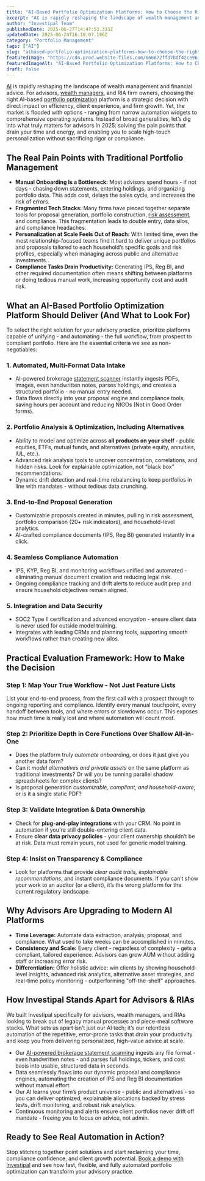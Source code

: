 ```yaml
---
title: "AI-Based Portfolio Optimization Platforms: How to Choose the Right Solution for Your Advisory Practice"
excerpt: "AI is rapidly reshaping the landscape of wealth management and financial advice. For advisors, wealth managers , and RIA firm owners, choosing the right AI-based portfolio optimization platform is a strategic decision."
author: "Investipal Team"
publishedDate: 2025-06-27T14:47:53.333Z
updatedDate: 2025-06-24T16:10:07.186Z
category: "Portfolio Management"
tags: ["AI"]
slug: "aibased-portfolio-optimization-platforms-how-to-choose-the-right-solution-for-your-advisory-practice"
featuredImage: "https://cdn.prod.website-files.com/666872ff37bdf42ce9637d77/685acddc9710c7cdf2d68d89_The%20Biggest%20Bottlenecks%20in%20Wealth%20Management%20Sales%E2%80%94and%20How%20Automation%20Solves%20Them%20(8).png"
featuredImageAlt: "AI-Based Portfolio Optimization Platforms: How to Choose the Right Solution for Your Advisory Practice"
draft: false
---
```

<p id=""><a href="/blog/ai">AI</a> is rapidly reshaping the landscape of wealth management and financial advice. For advisors, <a href="/segments/wealth-managers">wealth managers</a>, and RIA firm owners, choosing the right AI-based <a href="/features/asset-allocation">portfolio optimization</a> platform is a strategic decision with direct impact on efficiency, client experience, and firm growth. Yet, the market is flooded with options - ranging from narrow automation widgets to comprehensive operating systems. Instead of broad generalities, let’s dig into what truly matters for advisors in 2025: solving the pain points that drain your time and energy, and enabling you to scale high-touch personalization without sacrificing rigor or compliance.</p><h2 id="">The Real Pain Points with Traditional Portfolio Management</h2><ul id=""><li id=""><strong id="">Manual Onboarding Is a Bottleneck:</strong> Most advisors spend hours - if not days - chasing down statements, entering holdings, and organizing portfolio data. This adds cost, delays the sales cycle, and increases the risk of errors.</li><li id=""><strong id="">Fragmented Tech Stacks:</strong> Many firms have pieced together separate tools for proposal generation, portfolio construction, <a href="/features/risk-management">risk assessment</a>, and compliance. This fragmentation leads to double entry, data silos, and compliance headaches.</li><li id=""><strong id="">Personalization at Scale Feels Out of Reach:</strong> With limited time, even the most relationship-focused teams find it hard to deliver unique portfolios and proposals tailored to each household’s specific goals and risk profiles, especially when managing across public and alternative investments.</li><li id=""><strong id="">Compliance Tasks Drain Productivity:</strong> Generating IPS, Reg BI, and other required documentation often means shifting between platforms or doing tedious manual work, increasing opportunity cost and audit risk.</li></ul><h2 id="">What an AI-Based Portfolio Optimization Platform Should Deliver (And What to Look For)</h2><p id="">To select the right solution for your advisory practice, prioritize platforms capable of unifying - and automating - the full workflow, from prospect to compliant portfolio. Here are the essential criteria we see as non-negotiables:</p><h3 id="">1. Automated, Multi-Format Data Intake</h3><ul id=""><li id="">AI-powered brokerage <a href="/features/automated-statement-scanner">statement scanner</a> instantly ingests PDFs, images, even handwritten notes, parses holdings, and creates a structured portfolio - no manual entry needed.</li><li id="">Data flows directly into your proposal engine and compliance tools, saving hours per account and reducing NIGOs (Not in Good Order forms).</li></ul><h3 id="">2. Portfolio Analysis & Optimization, Including Alternatives</h3><ul id=""><li id="">Ability to model and optimize across <strong id="">all products on your shelf -&nbsp;</strong>public equities, ETFs, mutual funds, and alternatives (private equity, annuities, IUL, etc.).</li><li id="">Advanced risk analysis tools to uncover concentration, correlations, and hidden risks. Look for explainable optimization, not “black box” recommendations.</li><li id="">Dynamic drift detection and real-time rebalancing to keep portfolios in line with mandates - without tedious data crunching.</li></ul><h3 id="">3. End-to-End Proposal Generation</h3><ul id=""><li id="">Customizable proposals created in minutes, pulling in risk assessment, portfolio comparison (20+ risk indicators), and household-level analytics.</li><li id="">AI-crafted compliance documents (IPS, Reg BI) generated instantly in a click.</li></ul><h3 id="">4. Seamless Compliance Automation</h3><ul id=""><li id="">IPS, KYP, Reg BI, and monitoring workflows unified and automated - eliminating manual document creation and reducing legal risk.</li><li id="">Ongoing compliance tracking and drift alerts to reduce audit prep and ensure household objectives remain aligned.</li></ul><h3 id="">5. Integration and Data Security</h3><ul id=""><li id="">SOC2 Type II certification and advanced encryption - ensure client data is never used for outside model training.</li><li id="">Integrates with leading CRMs and planning tools, supporting smooth workflows rather than creating new silos.</li></ul><h2 id="">Practical Evaluation Framework: How to Make the Decision</h2><h3 id="">Step 1: Map Your True Workflow - Not Just Feature Lists</h3><p id="">List your end-to-end process, from the first call with a prospect through to ongoing reporting and compliance. Identify every manual touchpoint, every handoff between tools, and where errors or slowdowns occur. This exposes how much time is really lost and where automation will count most.</p><h3 id="">Step 2: Prioritize Depth in Core Functions Over Shallow All-in-One</h3><ul id=""><li id="">Does the platform truly <em id="">automate onboarding</em>, or does it just give you another data form?</li><li id="">Can it <em id="">model alternatives and private assets</em> on the same platform as traditional investments? Or will you be running parallel shadow spreadsheets for complex clients?</li><li id="">Is proposal generation <em id="">customizable, compliant, and household-aware</em>, or is it a single static PDF?</li></ul><h3 id="">Step 3: Validate Integration & Data Ownership</h3><ul id=""><li id="">Check for <strong id="">plug-and-play integrations</strong> with your CRM. No point in automation if you're still double-entering client data.</li><li id="">Ensure <strong id="">clear data privacy policies</strong> - your client ownership shouldn’t be at risk. Data must remain yours, not used for generic model training.</li></ul><h3 id="">Step 4: Insist on Transparency & Compliance</h3><ul id=""><li id="">Look for platforms that provide <em id="">clear audit trails, explainable recommendations</em>, and instant compliance documents. If you can’t show your work to an auditor (or a client), it’s the wrong platform for the current regulatory landscape.</li></ul><h2 id="">Why Advisors Are Upgrading to Modern AI Platforms</h2><ul id=""><li id=""><strong id="">Time Leverage:</strong> Automate data extraction, analysis, proposal, and compliance. What used to take weeks can be accomplished in minutes.</li><li id=""><strong id="">Consistency and Scale:</strong> Every client - regardless of complexity - gets a compliant, tailored experience. Advisors can grow AUM without adding staff or increasing error risk.</li><li id=""><strong id="">Differentiation:</strong> Offer holistic advice: win clients by showing household-level insights, advanced risk analytics, alternative asset strategies, and real-time policy monitoring - outperforming "off-the-shelf" approaches.</li></ul><h2 id="">How Investipal Stands Apart for Advisors & RIAs</h2><p id="">We built Investipal specifically for advisors, wealth managers, and RIAs looking to break out of legacy manual processes and piece-meal software stacks. What sets us apart isn’t just our AI tech; it’s our relentless automation of the repetitive, error-prone tasks that drain your productivity and keep you from delivering personalized, high-value advice at scale.</p><ul id=""><li id="">Our <a href="/blog/how-to-extract-account-statement-portfolio-holdings-from-pdfs-using-ai" target="_blank" id="">AI-powered brokerage statement scanning</a> ingests any file format - even handwritten notes - and parses full holdings, tickers, and cost basis into usable, structured data in seconds.</li><li id="">Data seamlessly flows into our dynamic proposal and compliance engines, automating the creation of IPS and Reg BI documentation without manual effort.</li><li id="">Our AI learns your firm’s product universe - public and alternatives - so you can deliver optimized, explainable allocations backed by stress tests, drift monitoring, and robust risk analytics.</li><li id="">Continuous monitoring and alerts ensure client portfolios never drift off mandate - freeing you to focus on advice, not admin.</li></ul><h2 id="">Ready to See Real Automation in Action?</h2><p id="">Stop stitching together point solutions and start reclaiming your time, compliance confidence, and client growth potential. <a href="/book-a-demo" target="_blank" id="">Book a demo with Investipal</a> and see how fast, flexible, and fully automated portfolio optimization can transform your advisory practice.</p>